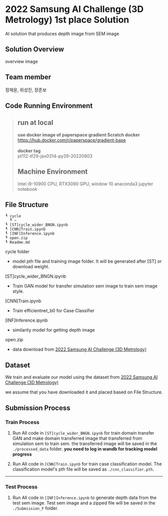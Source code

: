 # 2022 Samsung AI Challenge (3D Metrology) 1st place Solution
AI solution that produces depth image from SEM image

## Solution Overview
overview image

## Team member
정재윤, 위성진, 장준보

## Code Running Environment
> ## run at local
> **use docker image of paperspace gradient Scratch docker**
> https://hub.docker.com/r/paperspace/gradient-base \
> \
> **docker tag** \
> pt112-tf29-jax0314-py39-20220803
> ## Machine Environment
> Intel i9-10900 CPU, RTX3090 GPU, window 10 anaconda3 jupyter notebook

## File Structure
```
┖ cycle
  ┖ ~
┖ [ST]cycle_wider_BNGN.ipynb
┖ [CNN]Train.ipynb
┖ [INF]Inference.ipynb
┖ open.zip
┖ Readme.md
```

cycle folder
- model pth file and training image folder. It will be generated after [ST] or download weight.

[ST]cycle_wider_BNGN.ipynb 
- Train GAN model for transfer simulation sem image to train sem image style.

[CNN]Train.ipynb 
- Train efficientnet_b0 for Case Classifier

[INF]Inference.ipynb 
- similarity model for getting depth image

open.zip 
- data download from [2022 Samsung AI Challenge (3D Metrology)](https://dacon.io/competitions/official/235954/data)

## Dataset
We train and evaluate our model using the dataset from [2022 Samsung AI Challenge (3D Metrology)](https://dacon.io/competitions/official/235954/data)

we assume that you have downloaded it and placed based on File Structure.

## Submission Process
### Train Process
1. Run All code in `[ST]cycle_wider_BNGN.ipynb` for train domain transfer GAN and make domain transferred image that transferred from simulation sem to train sem. the transferred image will be saved in the `./processed_data` folder. **you need to log in wandb for tracking model progress**

2. Run All code in `[CNN]Train.ipynb` for train case classification model. The classification model's pth file will be saved as `./cnn_classifier.pth`.
***
### Test Process
1. Run All code in `[INF]Inference.ipynb` to generate depth data from the test sem image. Test sem image and a zipped file will be saved in the `./Submission_F` folder.
